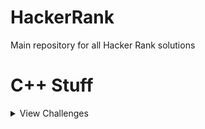 # HackerRank
Main repository for all Hacker Rank solutions

# C++ Stuff
<details><summary> View Challenges </summary>  
  <p>
    
1. [Hello World](https://github.com/elcarn23/HackerRank/blob/master/HelloWorld/README.md)  </br>
2. Input and Output  </br>
3. Conditional Statements  </br>
4. For Loop  </br>
5. Functions  </br>
6. Pointer  </br>
7. Arrays Introduction  </br>
8. Variable Sized Arrays  </br>
9. Attribute Parser  </br>
10. StringStream  </br>
11. Strings  </br>
12. Structs  </br>
13. Class  </br>
14. Classes and Objects  </br>
15. Box It  </br>
16. Inherited Code  </br>
17. Exceptional Server    </br>
18. Virtual Functions    </br>
19. Abstract classes - Polymorphism    </br>
20. Vector Sort    </br>
21. Vector Erase    </br>
22. Lower Bound STL    </br>
23. Sets STL    </br>
24. Maps STL    </br>
25. Print Pretty    </br>
26. Deque STL    </br>
27. Inheritance Introduction    </br>
28. Hotel Prices    </br>
29. Rectangle Area    </br>
30. Multi Level Inheritance    </br>
31. Overloading Ostream Operator    </br>
32. Messages Order    </br>
33. CPP Exception handling    </br>
34. Accessing Inherited Functions    </br>
35. Magic Spells    </br>
36. C++ Class Templates    </br>
37. Preporcessor Solution    </br>
38. Operator overloading    </br>
39. Overload Operators    </br>
40. Attending Workshops    </br>
41. C++ Class Template Specialization    </br>
42. C++ Variadics    </br>
43. Bit Array    </br>
  </p>
</details>
